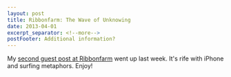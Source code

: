 ```yaml
---
layout: post
title: Ribbonfarm: The Wave of Unknowing
date: 2013-04-01
excerpt_separator: <!--more-->
postFooter: Additional information?
---
```


My <a href="http://www.ribbonfarm.com/2013/03/27/the-wave-of-unknowing/">second guest post at Ribbonfarm</a> went up last week. It's rife with iPhone and surfing metaphors. Enjoy!